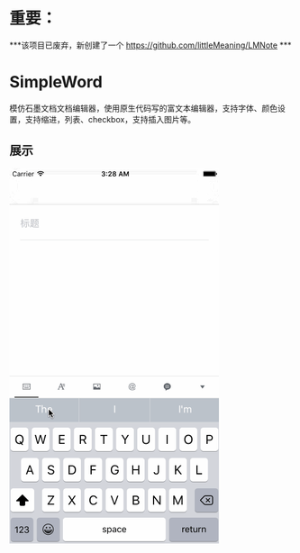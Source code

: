# 重要：
***该项目已废弃，新创建了一个 https://github.com/littleMeaning/LMNote ***

# SimpleWord
模仿石墨文档文档编辑器，使用原生代码写的富文本编辑器，支持字体、颜色设置，支持缩进，列表、checkbox，支持插入图片等。

## 展示

![image](https://github.com/littleMeaning/SimpleWord/blob/master/display.gif)
